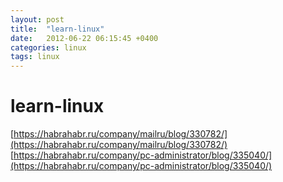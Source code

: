```yaml
---
layout: post
title:  "learn-linux"
date:   2012-06-22 06:15:45 +0400
categories: linux
tags: linux
---
```


# learn-linux
[https://habrahabr.ru/company/mailru/blog/330782/](https://habrahabr.ru/company/mailru/blog/330782/)
[https://habrahabr.ru/company/pc-administrator/blog/335040/](https://habrahabr.ru/company/pc-administrator/blog/335040/)
